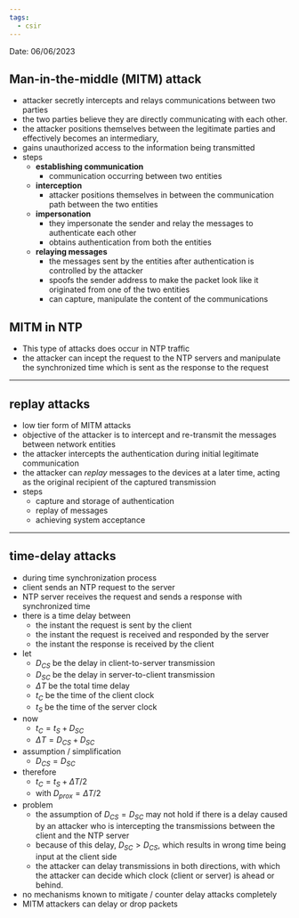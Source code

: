 ```yaml
---
tags:
  - csir
---
```

Date: 06/06/2023

## Man-in-the-middle (MITM) attack
- attacker secretly intercepts and relays communications between two parties 
- the two parties believe they are directly communicating with each other. 
- the attacker positions themselves between the legitimate parties and effectively becomes an intermediary, 
- gains unauthorized access to the information being transmitted
- steps
	- **establishing communication**
		- communication occurring between two entities
	- **interception**
		- attacker positions themselves in between the communication path between the two entities
	- **impersonation**
		- they impersonate the sender and relay the messages to authenticate each other
		- obtains authentication from both the entities
	- **relaying messages**
		- the messages sent by the entities after authentication is controlled by the attacker
		- spoofs the sender address to make the packet look like it originated from one of the two entities
		- can capture, manipulate the content of the communications

## MITM in NTP
- This type of attacks does occur in NTP traffic
- the attacker can incept the request to the NTP servers and manipulate the synchronized time which is sent as the response to the request

---
## replay attacks
- low tier form of MITM attacks 
- objective of the attacker is to intercept and re-transmit the messages between network entities
- the attacker intercepts the authentication during initial legitimate communication 
- the attacker can *replay* messages to the devices at a later time, acting as the original recipient of the captured transmission
- steps
	- capture and storage of authentication
	- replay of messages
	- achieving system acceptance

---
## time-delay attacks
- during time synchronization process
- client sends an NTP request to the server
- NTP server receives the request and sends a response with synchronized time
- there is a time delay between 
	- the instant the request is sent by the client
	- the instant the request is received and responded by the server
	- the instant the response is received by the client
- let 
	- $D_{CS}$ be the delay in client-to-server transmission
	- $D_{SC}$ be the delay in server-to-client transmission
	- $\Delta T$ be the total time delay
	- $t_C$ be the time of the client clock
	- $t_S$ be the time of the server clock
- now
	- $t_C = t_S + D_{SC}$
	- $\Delta T = D_{CS} + D_{SC}$
- assumption / simplification
	- $D_{CS} = D_{SC}$
- therefore
	- $t_C = t_S + \Delta T/2$
	- with $D_{prox} = \Delta T/2$
- problem
	- the assumption of $D_{CS} = D_{SC}$ may not hold if there is a delay caused by an attacker who is intercepting the transmissions between the client and the NTP server
	- because of this delay, $D_{SC} > D_{CS}$, which results in wrong time being input at the client side
	- the attacker can delay transmissions in both directions, with which the attacker can decide which clock (client or server) is ahead or behind.
- no mechanisms known to mitigate / counter delay attacks completely
- MITM attackers can delay or drop packets






